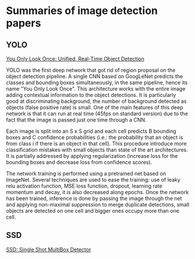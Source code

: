 # Summaries of image detection papers

## YOLO
[You Only Look Once: Unified, Real-Time Object Detection](https://arxiv.org/pdf/1506.02640.pdf)

YOLO was the first deep network that got rid of region proposal on the object detection pipeline. A single CNN based on GoogLeNet predicts the classes and bounding boxes simultaneously, in the same pipeline, hence its name "You Only Look Once". This architecture works with the entire image adding contextual information to the object detections. It is particularly good at discriminating background, the number of background detected as objects (false positive rate) is small. One of the main features of this deep network is that it can run at real time (45fps on standard version) due to the fact that the image is passed just one time through a CNN.

Each image is split into an S x S grid and each cell predicts B bounding boxes and C confidence probabilities (i.e.: the probability that an object is from class i if there is an object in that cell). This procedure introduce more classification mistakes with small objects than state of the art architectures. It is partially addressed by applying regularization (increase loss for the bounding boxes and decrease loss from confidence scores).

The network training is performed using a pretrained net based on ImageNet. Several techniques are used to ease the training: use of leaky relu activation function, MSE loss function, dropout, learning rate momentum and decay, it is also decreased along epochs. Once the network has been trained, inference is done by passing the image through the net and applying non-maximal suppression to merge duplicate detections, small objects are detected on one cell and bigger ones occupy more than one cell.

## SSD
[SSD: Single Shot MultiBox Detector](https://arxiv.org/pdf/1512.02325.pdf)
